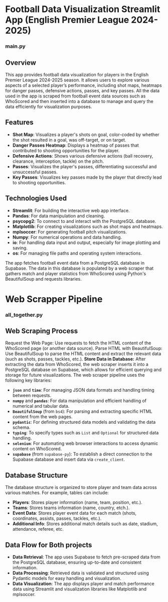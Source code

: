 # Football Data Visualization Streamlit App (English Premier League 2024-2025)
### main.py
## Overview
This app provides football data visualization for players in the English Premier League 2024-2025 season. It allows users to explore various aspects of a selected player’s performance, including shot maps, heatmaps for danger passes, defensive actions, passes, and key passes. All the data used in the app is scraped from football event data sources such as WhoScored and then inserted into a database to manage and query the data efficiently for visualization purposes.

## Features

- **Shot Map**: Visualizes a player's shots on goal, color-coded by whether the shot resulted in a goal, was off-target, or on target.
- **Danger Passes Heatmap**: Displays a heatmap of passes that contributed to shooting opportunities for the player.
- **Defensive Actions**: Shows various defensive actions (ball recovery, clearance, interception, tackle) on the pitch.
- **Passes**: Visualizes the player's passes, differentiating successful and unsuccessful passes.
- **Key Passes**: Visualizes key passes made by the player that directly lead to shooting opportunities.

## Technologies Used

- **Streamlit**: For building the interactive web app interface.
- **Pandas**: For data manipulation and cleaning.
- **psycopg2**: To connect to and interact with the PostgreSQL database.
- **Matplotlib**: For creating visualizations such as shot maps and heatmaps.
- **mplsoccer**: For generating football pitch visualizations.
- **Numpy**: For numerical operations and data handling.
- **io**: For handling data input and output, especially for image plotting and saving.
- **os**: For managing file paths and operating system interactions.


The app fetches football event data from a PostgreSQL database in Supabase. The data in this database is populated by a web scraper that gathers match and player statistics from WhoScored using Python's BeautifulSoup and requests libraries.
# Web Scrapper Pipeline 
### all_together.py
## Web Scraping Process
Request the Web Page: Use requests to fetch the HTML content of the WhoScored page (or another data source).
Parse HTML with BeautifulSoup: Use BeautifulSoup to parse the HTML content and extract the relevant data (such as shots, passes, tackles, etc.).
**Store Data in Database:** After extracting the data from WhoScored, the web scraper inserts it into a PostgreSQL database on Supabase, which allows for efficient querying and storage for future visualizations. The web scraper pipeline uses the following key libraries:

- **`json`** and **`time`**: For managing JSON data formats and handling timing between requests.
- **`numpy`** and **`pandas`**: For data manipulation and efficient handling of numerical and tabular data.
- **`BeautifulSoup`** (from `bs4`): For parsing and extracting specific HTML content from the web pages.
- **`pydantic`**: For defining structured data models and validating the data schema.
- **`typing`**: To specify types such as `List` and `Optional` for structured data handling.
- **`selenium`**: For automating web browser interactions to access dynamic content on WhoScored.
- **`supabase`** (from `supabase-py`): To establish a direct connection to the Supabase database and insert data via `create_client`.


## Database Structure
The database structure is organized to store player and team data  across various matches. For example, tables can include:

- **Players**: Stores player information (name, team, position, etc.).
- **Teams**: Stores teams information (name, country, etch.).
- **Event Data**: Stores player event data for each match (shots, coordinates, assists, passes, tackles, etc.).
- **Additional Info**: Stores additional match details such as date, stadium, attendance, referee, etc.

## Data Flow for Both projects

- **Data Retrieval**: The app uses Supabase to fetch pre-scraped data from the PostgreSQL database, ensuring up-to-date and consistent information.
- **Data Processing**: Retrieved data is validated and structured using Pydantic models for easy handling and visualization.
- **Data Visualization**: The app displays player and match performance data using Streamlit and visualization libraries like Matplotlib and mplsoccer.
